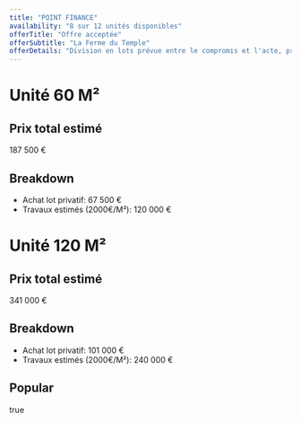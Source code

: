 ```yaml
---
title: "POINT FINANCE"
availability: "8 sur 12 unités disponibles"
offerTitle: "Offre acceptée"
offerSubtitle: "La Ferme du Temple"
offerDetails: "Division en lots prévue entre le compromis et l'acte, prix indicatifs."
---
```


# Unité 60 M²

## Prix total estimé

187 500 €

## Breakdown

- Achat lot privatif: 67 500 €
- Travaux estimés (2000€/M²): 120 000 €

# Unité 120 M²

## Prix total estimé

341 000 €

## Breakdown

- Achat lot privatif: 101 000 €
- Travaux estimés (2000€/M²): 240 000 €

## Popular

true
